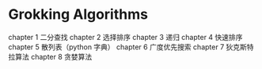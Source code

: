 # Grokking Algorithms

chapter 1 二分查找
chapter 2 选择排序
chapter 3 递归
chapter 4 快速排序
chapter 5 散列表（python 字典）
chapter 6 广度优先搜索
chapter 7 狄克斯特拉算法
chapter 8 贪婪算法

